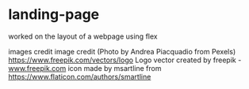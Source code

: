 # landing-page

worked on the layout of a webpage using flex

images credit
image credit (Photo by Andrea Piacquadio from Pexels)
https://www.freepik.com/vectors/logo Logo vector created by freepik - www.freepik.com
icon made by msartline from https://www.flaticon.com/authors/smartline
